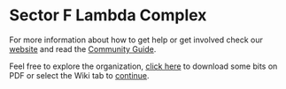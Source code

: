 # Sector F Lambda Complex
For more information about how to get help or get involved check our [website](https://nonsense.ws) and read the [Community Guide](https://github.com/nonsensews/guide/wiki).

Feel free to explore the organization, [click here](https://github.com/nonsensews/docs/raw/master/lambda-fall.pdf) to download some bits on PDF or select the Wiki tab to [continue](https://github.com/nonsensews/docs/wiki).
